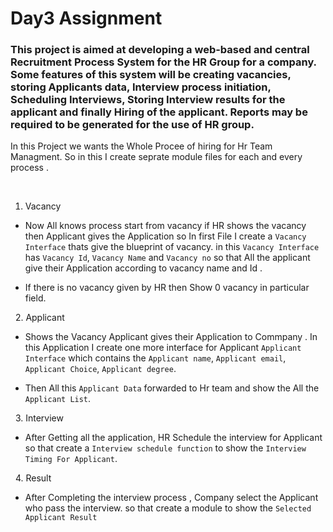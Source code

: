 # Day3 Assignment

### This project is aimed at developing a web-based and central Recruitment Process System for the HR Group for a company. Some features of this system will be creating vacancies, storing Applicants data, Interview process initiation, Scheduling Interviews, Storing Interview results for the applicant and finally Hiring of the applicant. Reports may be required to be generated for the use of HR group.

In this Project we wants the Whole Procee of hiring for Hr Team Managment. So in this I create seprate module files for each and every process .



&nbsp;
1.  Vacancy
* Now All knows process start from vacancy if HR shows the vacancy then Applicant gives the Application so In first File I create a `Vacancy Interface` thats give the blueprint of vacancy. in this `Vacancy Interface` has `Vacancy Id`, `Vacancy Name` and `Vacancy no` so that All the applicant give their Application according to vacancy name and Id .

* If there is no vacancy given by HR then Show 0 vacancy in particular field.

&nbsp;
2. Applicant
* Shows the Vacancy Applicant gives their Application to Commpany . In this Application I create one more interface for Applicant `Applicant Interface` which contains the `Applicant name`, `Applicant email`, `Applicant Choice`, `Applicant degree`.

* Then All this `Applicant Data` forwarded to Hr team and show the All the `Applicant List`.

&nbsp;
3. Interview
* After Getting all the application, HR Schedule the interview for Applicant so that create a `Interview schedule function` to show the `Interview Timing For Applicant`.

&nbsp;
4. Result
* After Completing the interview process , Company select the Applicant who pass the interview. so that create a module to show the `Selected Applicant Result`
